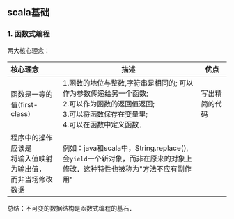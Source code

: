 ## scala基础

### 1. 函数式编程

两大核心理念：

| 核心理念                                                     | 描述                                                         | 优点           |
| :----------------------------------------------------------- | ------------------------------------------------------------ | -------------- |
| 函数是一等的值(first-class)                                  | 1.函数的地位与整数,字符串是相同的; 可以作为参数传递给另一个函数;<br/>2.可以作为函数的返回值返回;<br />3.可以将函数保存在变量里;<br/>4.可以在函数中定义函数． | 写出精简的代码 |
| 程序中的操作应该是<br>将输入值映射为输出值，<br/>而非当场修改数据 | 例如：java和scala中，String.replace(),<br/>会`yield`一个新对象，而非在原来的对象上修改．这种特性也被称为"方法不应有副作用" |                |

总结：不可变的数据结构是函数式编程的基石．